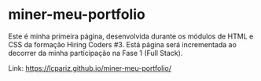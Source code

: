 # miner-meu-portfolio
Este é minha primeira página, desenvolvida durante os módulos de HTML e CSS da formação Hiring Coders #3. Está página será incrementada ao decorrer da minha participação na Fase 1 (Full Stack).

Link: https://lcpariz.github.io/miner-meu-portfolio/
